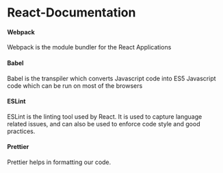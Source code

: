 # React-Documentation

#### Webpack
Webpack is the module bundler for the React Applications

#### Babel 
Babel is the transpiler which converts Javascript code into ES5 Javascript code which can be run on most of the browsers

#### ESLint 
ESLint is the linting tool used by React. It is used to capture language related issues, and can also be used to enforce code style and good practices.

#### Prettier
Prettier helps in formatting our code.


